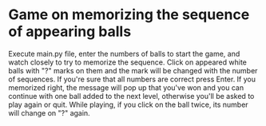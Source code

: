# Game on memorizing the sequence of appearing balls

Execute main.py file, enter the numbers of balls to start the game, and watch closely to try to memorize the sequence. Click on appeared white balls with "?" marks on them and the mark will be changed with the number of sequences. If you're sure that all numbers are correct press Enter. If you memorized right, the message will pop up that you've won and you can continue with one ball added to the next level, otherwise you'll be asked to play again or quit. While playing, if you click on the ball twice, its number will change on "?" again.
